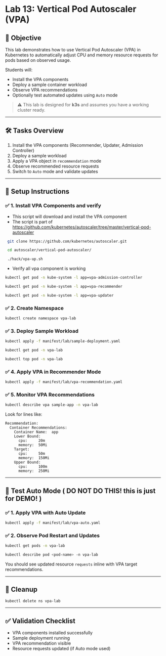 # Lab 13: Vertical Pod Autoscaler (VPA)

## 🎯 Objective

This lab demonstrates how to use Vertical Pod Autoscaler (VPA) in Kubernetes to automatically adjust CPU and memory resource requests for pods based on observed usage.

Students will:

* Install the VPA components
* Deploy a sample container workload
* Observe VPA recommendations
* Optionally test automated updates using `Auto` mode

> ⚠️ This lab is designed for **k3s** and assumes you have a working cluster ready.

---
## 🛠️ Tasks Overview

1. Install the VPA components (Recommender, Updater, Admission Controller)
2. Deploy a sample workload
3. Apply a VPA object in `recommendation` mode
4. Observe recommended resource requests
5. Switch to `Auto` mode and validate updates

---

## 🔧 Setup Instructions

### ✅ 1. Install VPA Components and verify 

* This script will download and install the VPA component
* The script is part of https://github.com/kubernetes/autoscaler/tree/master/vertical-pod-autoscaler

```bash
 git clone https://github.com/kubernetes/autoscaler.git
```

```bash
 cd autoscaler/vertical-pod-autoscaler/
```

```bash
 ./hack/vpa-up.sh
```


* Verify all vpa component is working

```bash 
kubectl get pod -n kube-system -l app=vpa-admission-controller
```

```bash 
kubectl get pod -n kube-system -l app=vpa-recommender
 ```

```bash 
kubectl get pod -n kube-system -l app=vpa-updater
```

### ✅ 2. Create Namespace
```bash
kubectl create namespace vpa-lab
```

### ✅ 3. Deploy Sample Workload
```bash
kubectl apply -f manifest/lab/sample-deployment.yaml
```

```sh 
kubectl get pod -n vpa-lab
```

```sh 
kubectl top pod -n vpa-lab
```

### ✅ 4. Apply VPA in Recommender Mode
```bash
kubectl apply -f manifest/lab/vpa-recommendation.yaml
```

### ✅ 5. Monitor VPA Recommendations
```bash
kubectl describe vpa sample-app -n vpa-lab
```

Look for lines like:

```
Recommendation:
  Container Recommendations:
    Container Name:  app
    Lower Bound:
      cpu:     20m
      memory:  50Mi
    Target:
      cpu:     50m
      memory:  150Mi
    Upper Bound:
      cpu:     100m
      memory:  250Mi
```

---

## 🔁 Test Auto Mode ( DO NOT DO THIS! this is just for DEMO! )

### ✅ 1. Apply VPA with Auto Update

```bash
kubectl apply -f manifest/lab/vpa-auto.yaml
```

### ✅ 2. Observe Pod Restart and Updates

```bash
kubectl get pods -n vpa-lab
```

```bash
kubectl describe pod <pod-name> -n vpa-lab
```

You should see updated resource `requests` inline with VPA target recommendations.

---

## 🧼 Cleanup

```bash
kubectl delete ns vpa-lab
```

---

## ✅ Validation Checklist

* VPA components installed successfully
* Sample deployment running
* VPA recommendation visible
* Resource requests updated (if Auto mode used)
